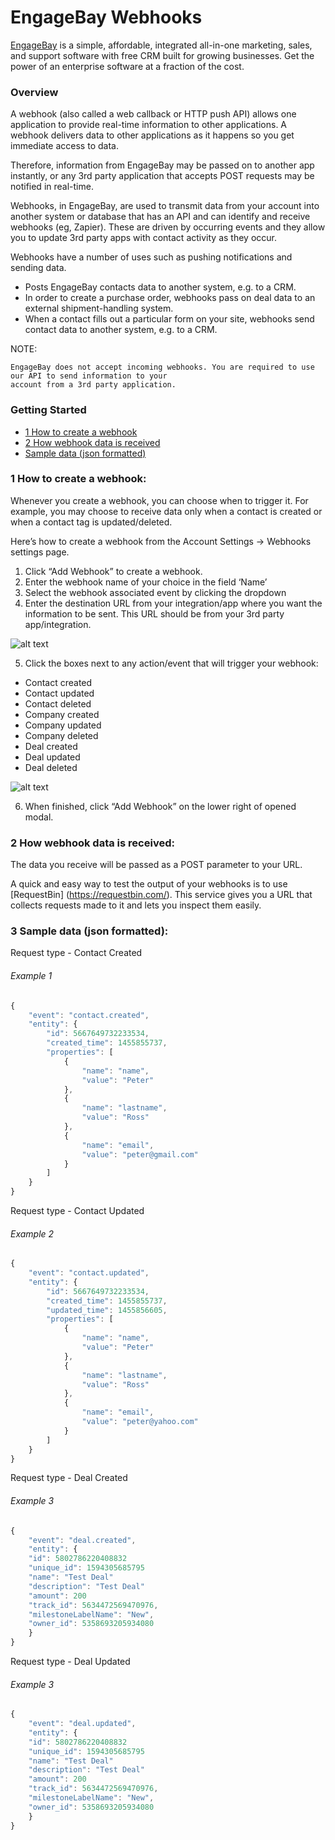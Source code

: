 EngageBay Webhooks
==================

[EngageBay](https://www.engagebay.com/) is a simple, affordable, integrated all-in-one marketing, sales, and support software with free CRM built for growing businesses. Get the power of an enterprise software at a fraction of the cost.

### Overview

A webhook (also called a web callback or HTTP push API) allows one application to provide real-time information to other applications. A webhook delivers data to other applications as it happens so you get immediate access to data. 

Therefore, information from EngageBay may be passed on to another app instantly, or any 3rd party application that accepts POST requests may be notified in real-time. 

Webhooks, in EngageBay, are used to transmit data from your account into another system or database that has an API and can identify and receive webhooks (eg, Zapier). These are driven by occurring events and they allow you to update 3rd party apps with contact activity as they occur.


Webhooks have a number of uses such as pushing notifications and sending data.

- Posts EngageBay contacts data to another system, e.g. to a CRM. 
- In order to create a purchase order, webhooks pass on deal data to an external shipment-handling system. 
- When a contact fills out a particular form on your site, webhooks send contact data to another system, e.g. to a CRM.

NOTE: 
```
EngageBay does not accept incoming webhooks. You are required to use our API to send information to your 
account from a 3rd party application.
```

### Getting Started

* [1 How to create a webhook](#1-how-to-create-a-webhook)
* [2 How webhook data is received](#2-how-webhook-data-is-received)
* [Sample data (json formatted)](#3-sample-data-json-formatted)

### 1 How to create a webhook: 

Whenever you create a webhook, you can choose when to trigger it. For example, you may choose to receive data only when a contact is created or when a contact tag is updated/deleted.

Here’s how to create a webhook from the Account Settings -> Webhooks settings page.

1. Click “Add Webhook” to create a webhook.
2. Enter the webhook name of your choice in the field ‘Name’ 
3. Select the webhook associated event by clicking the dropdown
4. Enter the destination URL from your integration/app where you want the information to be sent. This URL should be from your 3rd party app/integration.

![alt text](https://lh3.googleusercontent.com/8dgqi18u48TXkl2ReEn5wCXqe16LsLbeJK1Hl4EOMQ-qZaVr3gEce09Xuv5v6HmWmkczpi9pDJaFIb3L09xsW8HK9T2BZJTQgvEsssa4N7R3YXRfCR0S-H3M6_8Hbha1o4MsVjPS)

5. Click the boxes next to any action/event that will trigger your webhook:

- Contact created
- Contact updated
- Contact deleted
- Company created
- Company updated
- Company deleted
- Deal created
- Deal updated
- Deal deleted

![alt text](https://lh5.googleusercontent.com/Rym1pSCa7Pl6GaNP1fVt2J-Vcqs44K65_hZ-dowCLdfHqShEYKmoMW6NWgiKo30YobaZkH-ujz4lS_DywEe9my0PNDOn7srhjX9Z-dcvMUn3GaSxeWJ4btB3cXv72AIGTI0Vizlo)

6. When finished, click “Add Webhook” on the lower right of opened modal.

### 2 How webhook data is received: 

The data you receive will be passed as a POST parameter to your URL.

A quick and easy way to test the output of your webhooks is to use [RequestBin] (https://requestbin.com/). This service gives you a URL that collects requests made to it and lets you inspect them easily.


### 3 Sample data (json formatted): 

Request type - Contact Created
###### Example 1
```javascript
{
    "event": "contact.created",
    "entity": {
        "id": 5667649732233534,
        "created_time": 1455855737,
        "properties": [
            {
                "name": "name",
                "value": "Peter"
            },
            {
                "name": "lastname",
                "value": "Ross"
            },
            {
                "name": "email",
                "value": "peter@gmail.com"
            }
        ]
    }
}
```

Request type - Contact Updated

###### Example 2
```javascript
{
    "event": "contact.updated",
    "entity": {
        "id": 5667649732233534,
        "created_time": 1455855737,
        "updated_time": 1455856605,
        "properties": [
            {
                "name": "name",
                "value": "Peter"
            },
            {
                "name": "lastname",
                "value": "Ross"
            },
            {
                "name": "email",
                "value": "peter@yahoo.com"
            }
        ]
    }
}
```

Request type - Deal Created

###### Example 3
```javascript
{
    "event": "deal.created",
    "entity": {
	"id": 5802786220408832
	"unique_id": 1594305685795
	"name": "Test Deal"
	"description": "Test Deal"
	"amount": 200
	"track_id": 5634472569470976,
	"milestoneLabelName": "New",
	"owner_id": 5358693205934080
    }
}
```

Request type - Deal Updated
###### Example 3
```javascript
{
    "event": "deal.updated",
    "entity": {
	"id": 5802786220408832
	"unique_id": 1594305685795
	"name": "Test Deal"
	"description": "Test Deal"
	"amount": 200
	"track_id": 5634472569470976,
	"milestoneLabelName": "New",
	"owner_id": 5358693205934080
    }
}
```

